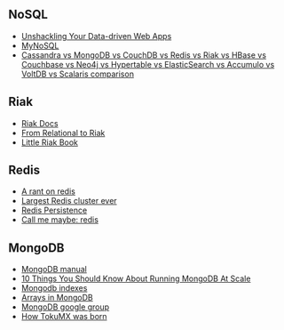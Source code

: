 NoSQL
-----------
* [Unshackling Your Data-driven Web Apps](http://siliconangle.com/blog/2012/02/07/guest-post-unshackling-your-data-driven-web-apps/)
* [MyNoSQL](http://nosql.mypopescu.com/)
* [Cassandra vs MongoDB vs CouchDB vs Redis vs Riak vs HBase vs Couchbase vs Neo4j vs Hypertable vs ElasticSearch vs Accumulo vs VoltDB vs Scalaris comparison](http://kkovacs.eu/cassandra-vs-mongodb-vs-couchdb-vs-redis)

Riak
---------------
* [Riak Docs](http://docs.basho.com/riak/latest/)
* [From Relational to Riak](http://basho.com/blog/technical/2012/12/19/From-Relational-to-Riak/)
* [Little Riak Book](https://github.com/coderoshi/little_riak_book/tree/master/rendered/)

Redis
--------------------
* [A rant on redis](http://www.roguelazer.com/2013/12/a-rant-on-redis/)
* [Largest Redis cluster ever](http://www.xdata.me/?p=353)
* [Redis Persistence](http://redis.io/topics/persistence)
* [Call me maybe: redis](http://aphyr.com/posts/307-call-me-maybe-redis-redux)

MongoDB
-------------
* [MongoDB manual](http://docs.mongodb.org/manual/)
* [10 Things You Should Know About Running MongoDB At Scale](http://highscalability.com/blog/2014/3/5/10-things-you-should-know-about-running-mongodb-at-scale.html)
* [Mongodb indexes](http://emptysqua.re/blog/optimizing-mongodb-compound-indexes/)
* [Arrays in MongoDB](http://blog.mongolab.com/2013/04/thinking-about-arrays-in-mongodb/)
* [MongoDB google group](http://groups.google.com/group/mongodb-user)
* [How TokuMX was born](http://www.tokutek.com/2014/02/how-tokumx-was-born/)
